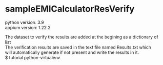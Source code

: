 
# sampleEMICalculatorResVerify
python version: 3.9<br>
appium version: 1.22.2<br>

The dataset to verify the results are added at the begining as a dictionary of list<br>
The verification results are saved in the text file named Results.txt which will automatically generate if not present and write the results in it.<br>
$ tutorial python-virtualenv<br>
